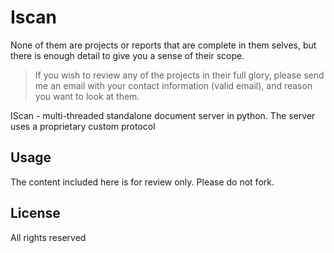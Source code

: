 # Iscan

None of them are projects or reports 
that are complete in them selves, but there is enough detail to give you a sense of their scope.

> If you wish to review any of the projects in their full glory, please send me an email with your contact information (valid email), and reason you want to look at them. 


 IScan - multi-threaded standalone document server in python. The server uses a proprietary custom protocol 

 ## Usage ##
The content included here is for review only. Please do not fork.

## License ##
All rights reserved